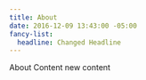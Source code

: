 ```yaml
---
title: About
date: 2016-12-09 13:43:00 -05:00
fancy-list:
  headline: Changed Headline
---
```


About Content new content